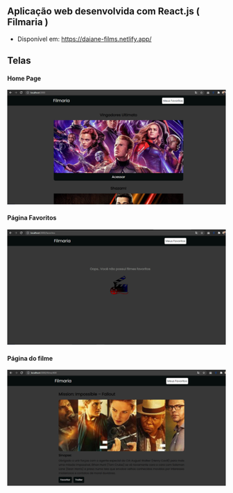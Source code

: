 ## Aplicação web desenvolvida com React.js ( Filmaria )

- Disponível em: https://daiane-films.netlify.app/

## Telas

#### Home Page
<img src="https://github.com/DaianeM/assets/blob/main/react-filmes.png" width="600px"><br>

#### Página Favoritos
<img src="https://github.com/DaianeM/assets/blob/main/react-filmes2.png" width="600px"><br>

#### Página do filme
<img src="https://github.com/DaianeM/assets/blob/main/react-filmes3.png" width="600px"><br>

